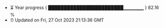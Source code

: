 - ⏳ Year progress { ████████████████████████▁▁▁▁▁▁ } 82.16 %
- ⏰ Updated on Fri, 27 Oct 2023 21:13:36 GMT

